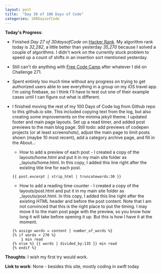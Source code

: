 ```yaml
---
layout: post
title:  "Day 30 of 100 Days of Code"
categories: 100DaysofCode
---
```


**Today's Progress**:
+ Finished *Day 27 of 30daysofCode* on [Hacker Rank](http://www.hackerrank.com). My algorithm rank today is *32,282*, a little better than yesterday *35,270* because I solved a couple of algorithms. I didn't work on the currently stuck problem to speed up a count of shifts in an insertion sort mentioned yesterday.
+ Still can't do anything with [Free Code Camp](https://www.freecodecamp.com) after whatever I did on Challenge 271. 
+ Spent entirely too much time without any progress on trying to get authorized users able to see everything in a group on my iOS travel app. I'm using firebase, so I think I'll have to test out one of their example cases until I can figure out what is different.
+ I finished moving the rest of my 100 Days of Code log from Github repo to this github.io site. This included copying text from the log, but also creating some improvements on the minima jekyll theme. I updated footer and main page layouts. Set up a read timer, and added post previews to the main blog page. Still todo: add previews of codepen projects (or at least screenshots), adjust the main page to limit posts shown (maybe 10 most recent), add a category archive page, and fill in the About...

    + How to add a preview of each post - I created a copy of the layouts/home.html and put it in my main site folder as _layouts/home.html. In this copy, I added this line right after the existing title line for each post.

    ```
    {{ post.excerpt | strip_html | truncatewords:30 }}
    ```

    + How to add a reading time counter - I created a copy of the layouts/post.html and put it in my main site folder as _layouts/post.html. In this copy, I added this line right after the existing HTML header and before the post content. Note that I am not convinced that this is the right place to put the timing. I may move it to the main post page with the preview, so you know how long it will take before opening it up. But this is how I have it at the moment.
    
    ```
    {% assign words = content | number_of_words %}
    {% if words < 270 %}
        1 min read
    {% else %} {{ words | divided_by:135 }} min read
    {% endif %}
    ```

**Thoughts**: I wish my first try would work. 

**Link to work**: None - besides this site, mostly coding in swift today

